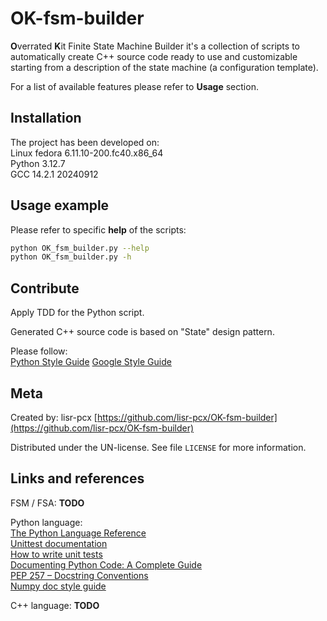 # OK-fsm-builder

**O**verrated **K**it Finite State Machine Builder it's a collection of scripts to automatically create C++ source code ready to use and customizable starting from a description of the state machine (a configuration template).

For a list of available features please refer to **Usage** section.

## Installation

The project has been developed on:  
Linux fedora 6.11.10-200.fc40.x86_64  
Python 3.12.7  
GCC 14.2.1 20240912  

## Usage example

Please refer to specific **help** of the scripts:

```sh
python OK_fsm_builder.py --help
python OK_fsm_builder.py -h
```

## Contribute

Apply TDD for the Python script.

Generated C++ source code is based on "State" design pattern.

Please follow:  
[Python Style Guide]()
[Google Style Guide](https://google.github.io/styleguide/cppguide.html)

## Meta

Created by: lisr-pcx [https://github.com/lisr-pcx/OK-fsm-builder](https://github.com/lisr-pcx/OK-fsm-builder)

Distributed under the UN-license. See file ``LICENSE`` for more information.

## Links and references

FSM / FSA:
**TODO**

Python language:  
[The Python Language Reference](https://docs.python.org/3/reference/index.html)  
[Unittest documentation](https://docs.python.org/3/library/unittest.html)  
[How to write unit tests](https://www.freecodecamp.org/news/how-to-write-unit-tests-for-python-functions/)  
[Documenting Python Code: A Complete Guide](https://realpython.com/documenting-python-code/)  
[PEP 257 – Docstring Conventions](https://peps.python.org/pep-0257/)  
[Numpy doc style guide](https://numpydoc.readthedocs.io/en/latest/format.html)

C++ language:
**TODO**
